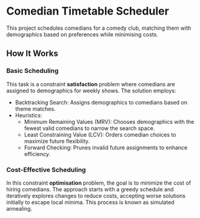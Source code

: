 # Comedian Timetable Scheduler
This project schedules comedians for a comedy club, matching them with demographics based on preferences while minimising costs. 

## How It Works
### Basic Scheduling
This task is a constraint **satisfaction** problem where comedians are assigned to demographics for weekly shows. The solution employs:

* Backtracking Search: Assigns demographics to comedians based on theme matches.
* Heuristics:
  * Minimum Remaining Values (MRV): Chooses demographics with the fewest valid comedians to narrow the search space.
  * Least Constraining Value (LCV): Orders comedian choices to maximize future flexibility.
  * Forward Checking: Prunes invalid future assignments to enhance efficiency.

### Cost-Effective Scheduling
In this constraint **optimisation** problem, the goal is to minimize the cost of hiring comedians. The approach starts with a greedy schedule and 
iteratively explores changes to reduce costs, accepting worse solutions initially to escape local minima. This process is known as simulated annealing.
